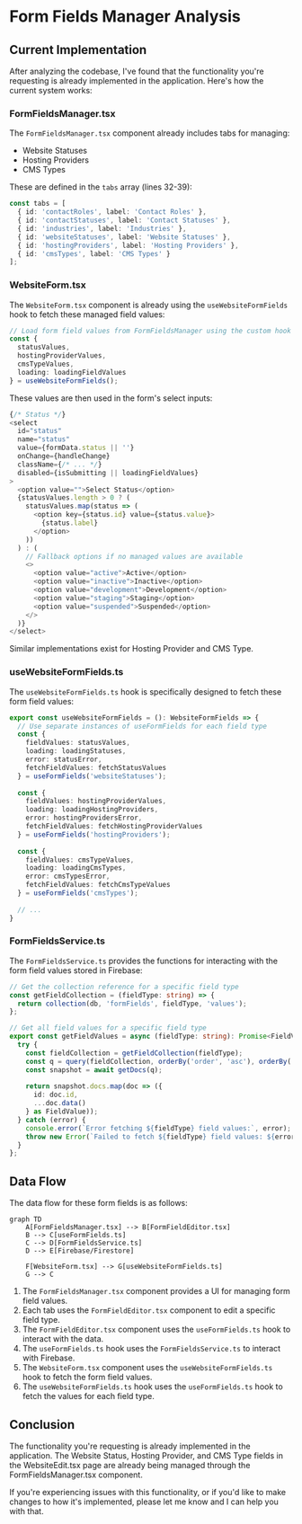 # Form Fields Manager Analysis

## Current Implementation

After analyzing the codebase, I've found that the functionality you're requesting is already implemented in the application. Here's how the current system works:

### FormFieldsManager.tsx

The `FormFieldsManager.tsx` component already includes tabs for managing:
- Website Statuses
- Hosting Providers
- CMS Types

These are defined in the `tabs` array (lines 32-39):

```typescript
const tabs = [
  { id: 'contactRoles', label: 'Contact Roles' },
  { id: 'contactStatuses', label: 'Contact Statuses' },
  { id: 'industries', label: 'Industries' },
  { id: 'websiteStatuses', label: 'Website Statuses' },
  { id: 'hostingProviders', label: 'Hosting Providers' },
  { id: 'cmsTypes', label: 'CMS Types' }
];
```

### WebsiteForm.tsx

The `WebsiteForm.tsx` component is already using the `useWebsiteFormFields` hook to fetch these managed field values:

```typescript
// Load form field values from FormFieldsManager using the custom hook
const {
  statusValues,
  hostingProviderValues,
  cmsTypeValues,
  loading: loadingFieldValues
} = useWebsiteFormFields();
```

These values are then used in the form's select inputs:

```typescript
{/* Status */}
<select
  id="status"
  name="status"
  value={formData.status || ''}
  onChange={handleChange}
  className={/* ... */}
  disabled={isSubmitting || loadingFieldValues}
>
  <option value="">Select Status</option>
  {statusValues.length > 0 ? (
    statusValues.map(status => (
      <option key={status.id} value={status.value}>
        {status.label}
      </option>
    ))
  ) : (
    // Fallback options if no managed values are available
    <>
      <option value="active">Active</option>
      <option value="inactive">Inactive</option>
      <option value="development">Development</option>
      <option value="staging">Staging</option>
      <option value="suspended">Suspended</option>
    </>
  )}
</select>
```

Similar implementations exist for Hosting Provider and CMS Type.

### useWebsiteFormFields.ts

The `useWebsiteFormFields.ts` hook is specifically designed to fetch these form field values:

```typescript
export const useWebsiteFormFields = (): WebsiteFormFields => {
  // Use separate instances of useFormFields for each field type
  const {
    fieldValues: statusValues,
    loading: loadingStatuses,
    error: statusError,
    fetchFieldValues: fetchStatusValues
  } = useFormFields('websiteStatuses');
  
  const {
    fieldValues: hostingProviderValues,
    loading: loadingHostingProviders,
    error: hostingProvidersError,
    fetchFieldValues: fetchHostingProviderValues
  } = useFormFields('hostingProviders');
  
  const {
    fieldValues: cmsTypeValues,
    loading: loadingCmsTypes,
    error: cmsTypesError,
    fetchFieldValues: fetchCmsTypeValues
  } = useFormFields('cmsTypes');
  
  // ...
}
```

### FormFieldsService.ts

The `FormFieldsService.ts` provides the functions for interacting with the form field values stored in Firebase:

```typescript
// Get the collection reference for a specific field type
const getFieldCollection = (fieldType: string) => {
  return collection(db, 'formFields', fieldType, 'values');
};

// Get all field values for a specific field type
export const getFieldValues = async (fieldType: string): Promise<FieldValue[]> => {
  try {
    const fieldCollection = getFieldCollection(fieldType);
    const q = query(fieldCollection, orderBy('order', 'asc'), orderBy('label', 'asc'));
    const snapshot = await getDocs(q);
    
    return snapshot.docs.map(doc => ({
      id: doc.id,
      ...doc.data()
    } as FieldValue));
  } catch (error) {
    console.error(`Error fetching ${fieldType} field values:`, error);
    throw new Error(`Failed to fetch ${fieldType} field values: ${error instanceof Error ? error.message : 'Unknown error'}`);
  }
};
```

## Data Flow

The data flow for these form fields is as follows:

```mermaid
graph TD
    A[FormFieldsManager.tsx] --> B[FormFieldEditor.tsx]
    B --> C[useFormFields.ts]
    C --> D[FormFieldsService.ts]
    D --> E[Firebase/Firestore]
    
    F[WebsiteForm.tsx] --> G[useWebsiteFormFields.ts]
    G --> C
```

1. The `FormFieldsManager.tsx` component provides a UI for managing form field values.
2. Each tab uses the `FormFieldEditor.tsx` component to edit a specific field type.
3. The `FormFieldEditor.tsx` component uses the `useFormFields.ts` hook to interact with the data.
4. The `useFormFields.ts` hook uses the `FormFieldsService.ts` to interact with Firebase.
5. The `WebsiteForm.tsx` component uses the `useWebsiteFormFields.ts` hook to fetch the form field values.
6. The `useWebsiteFormFields.ts` hook uses the `useFormFields.ts` hook to fetch the values for each field type.

## Conclusion

The functionality you're requesting is already implemented in the application. The Website Status, Hosting Provider, and CMS Type fields in the WebsiteEdit.tsx page are already being managed through the FormFieldsManager.tsx component.

If you're experiencing issues with this functionality, or if you'd like to make changes to how it's implemented, please let me know and I can help you with that.